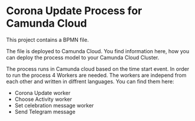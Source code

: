 # Corona Update Process for Camunda Cloud
This project contains a BPMN file.

The file is deployed to Camunda Cloud. You find information here, how you can deploy the process model to your Camunda Cloud Cluster. 

The process runs in Camunda cloud based on the time start event. In order to run the process 4 Workers are needed. The workers are independ from each other and written in diffrent languages. You can find them here: 

- Corona Update worker
- Choose Activity worker
- Set celebration message worker
- Send Telegram message
